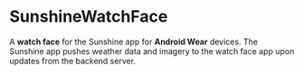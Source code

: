 # SunshineWatchFace

A **watch face** for the Sunshine app for **Android Wear** devices. The Sunshine app pushes weather data and imagery to the watch face app upon updates from the backend server.
